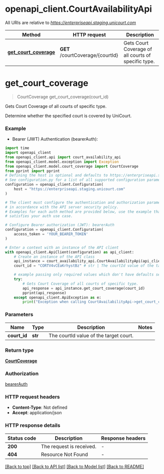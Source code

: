 # openapi_client.CourtAvailabilityApi

All URIs are relative to *https://enterpriseapi.staging.unicourt.com*

Method | HTTP request | Description
------------- | ------------- | -------------
[**get_court_coverage**](CourtAvailabilityApi.md#get_court_coverage) | **GET** /courtCoverage/{courtId} | Gets Court Coverage of all courts of specific type.


# **get_court_coverage**
> CourtCoverage get_court_coverage(court_id)

Gets Court Coverage of all courts of specific type.

Determine whether the specified court is covered by UniCourt.

### Example

* Bearer (JWT) Authentication (bearerAuth):

```python
import time
import openapi_client
from openapi_client.api import court_availability_api
from openapi_client.model.exception import Exception
from openapi_client.model.court_coverage import CourtCoverage
from pprint import pprint
# Defining the host is optional and defaults to https://enterpriseapi.staging.unicourt.com
# See configuration.py for a list of all supported configuration parameters.
configuration = openapi_client.Configuration(
    host = "https://enterpriseapi.staging.unicourt.com"
)

# The client must configure the authentication and authorization parameters
# in accordance with the API server security policy.
# Examples for each auth method are provided below, use the example that
# satisfies your auth use case.

# Configure Bearer authorization (JWT): bearerAuth
configuration = openapi_client.Configuration(
    access_token = 'YOUR_BEARER_TOKEN'
)

# Enter a context with an instance of the API client
with openapi_client.ApiClient(configuration) as api_client:
    # Create an instance of the API class
    api_instance = court_availability_api.CourtAvailabilityApi(api_client)
    court_id = "CORTV4vCEaKrhystBz" # str | The courtId value of the target court.

    # example passing only required values which don't have defaults set
    try:
        # Gets Court Coverage of all courts of specific type.
        api_response = api_instance.get_court_coverage(court_id)
        pprint(api_response)
    except openapi_client.ApiException as e:
        print("Exception when calling CourtAvailabilityApi->get_court_coverage: %s\n" % e)
```


### Parameters

Name | Type | Description  | Notes
------------- | ------------- | ------------- | -------------
 **court_id** | **str**| The courtId value of the target court. |

### Return type

[**CourtCoverage**](CourtCoverage.md)

### Authorization

[bearerAuth](../README.md#bearerAuth)

### HTTP request headers

 - **Content-Type**: Not defined
 - **Accept**: application/json


### HTTP response details

| Status code | Description | Response headers |
|-------------|-------------|------------------|
**200** | The request is received. |  -  |
**404** | Resource Not Found |  -  |

[[Back to top]](#) [[Back to API list]](../README.md#documentation-for-api-endpoints) [[Back to Model list]](../README.md#documentation-for-models) [[Back to README]](../README.md)

